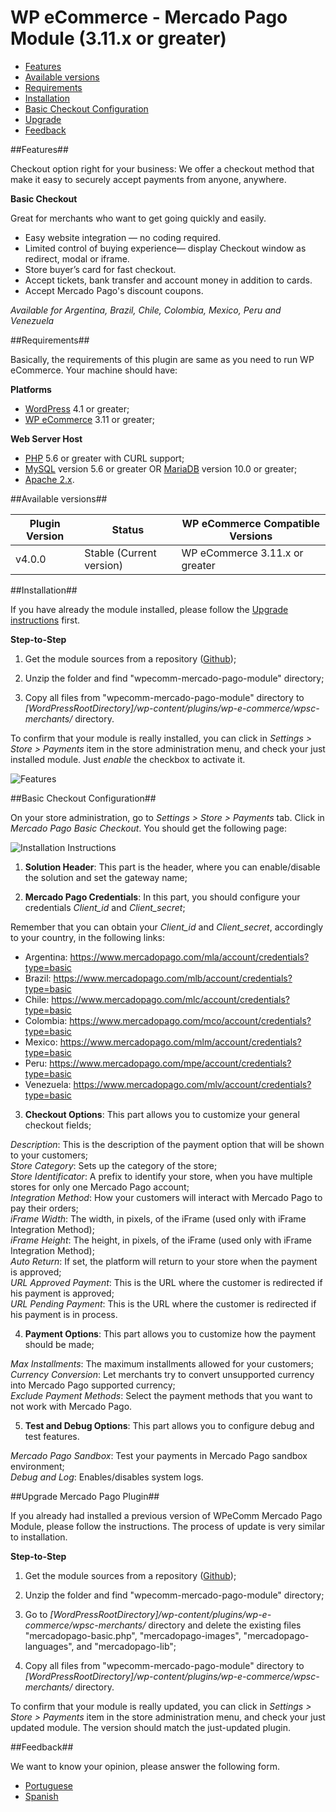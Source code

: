 # WP eCommerce - Mercado Pago Module (3.11.x or greater)

* [Features](#features)
* [Available versions](#available_versions)
* [Requirements](#requirements)
* [Installation](#installation)
* [Basic Checkout Configuration](#std_configuration)
* [Upgrade](#upgrade)
* [Feedback](#feedback)

<a name="features"></a>
##Features##

Checkout option right for your business:
We offer a checkout method that make it easy to securely accept payments from anyone, anywhere.

**Basic Checkout**

Great for merchants who want to get going quickly and easily.

* Easy website integration — no coding required.
* Limited control of buying experience— display Checkout window as redirect, modal or iframe.
* Store buyer’s card for fast checkout.
* Accept tickets, bank transfer and account money in addition to cards.
* Accept Mercado Pago's discount coupons.

*Available for Argentina, Brazil, Chile, Colombia, Mexico, Peru and Venezuela*

<a name="requirements"></a>
##Requirements##

Basically, the requirements of this plugin are same as you need to run WP eCommerce. Your machine should have:

**Platforms**

* <a href="https://wordpress.org/download/">WordPress</a> 4.1 or greater;
* <a href="https://wordpress.org/plugins/wp-e-commerce/">WP eCommerce</a> 3.11 or greater;

**Web Server Host**

* <a href="http://php.net/">PHP</a> 5.6 or greater with CURL support;
* <a href="http://www.mysql.com/">MySQL</a> version 5.6 or greater OR <a href="https://mariadb.org/">MariaDB</a> version 10.0 or greater;
* <a href="https://httpd.apache.org/">Apache 2.x</a>.

<a name="available_versions"></a>
##Available versions##

<table>
  <thead>
    <tr>
      <th>Plugin Version</th>
      <th>Status</th>
      <th>WP eCommerce Compatible Versions</th>
    </tr>
  <thead>
  <tbody>
    <tr>
      <td>v4.0.0</td>
      <td>Stable (Current version)</td>
      <td>WP eCommerce 3.11.x or greater</td>
    </tr>
  </tbody>
</table>

<a name="installation"></a>
##Installation##

If you have already the module installed, please follow the [Upgrade instructions](#upgrade) first.

**Step-to-Step**

1. Get the module sources from a repository (<a href="https://github.com/mercadopago/cart-wp-commerce/archive/master.zip">Github</a>);

2. Unzip the folder and find "wpecomm-mercado-pago-module" directory;

3. Copy all files from "wpecomm-mercado-pago-module" directory to *[WordPressRootDirectory]/wp-content/plugins/wp-e-commerce/wpsc-merchants/* directory.

To confirm that your module is really installed, you can click in *Settings > Store > Payments* item in the store administration menu, and check your just installed module. Just *enable* the checkbox to activate it.

![Features](https://raw.github.com/mercadopago/cart-wp-commerce/master/README.img/plugin_adm.png)

<a name="std_configuration"></a>
##Basic Checkout Configuration##

On your store administration, go to *Settings > Store > Payments* tab. Click in *Mercado Pago Basic Checkout*. You should get the following page:

![Installation Instructions](https://raw.github.com/mercadopago/cart-wp-commerce/master/README.img/basic_checkout.png)

1. **Solution Header**: This part is the header, where you can enable/disable the solution and set the gateway name;

2. **Mercado Pago Credentials**: In this part, you should configure your credentials *Client_id* and *Client_secret*;

  Remember that you can obtain your *Client_id* and *Client_secret*, accordingly to your country, in the following links:

  * Argentina: https://www.mercadopago.com/mla/account/credentials?type=basic
  * Brazil: https://www.mercadopago.com/mlb/account/credentials?type=basic
  * Chile: https://www.mercadopago.com/mlc/account/credentials?type=basic
  * Colombia: https://www.mercadopago.com/mco/account/credentials?type=basic
  * Mexico: https://www.mercadopago.com/mlm/account/credentials?type=basic
  * Peru: https://www.mercadopago.com/mpe/account/credentials?type=basic
  * Venezuela: https://www.mercadopago.com/mlv/account/credentials?type=basic

3. **Checkout Options**: This part allows you to customize your general checkout fields;

  *Description*: This is the description of the payment option that will be shown to your customers;<br />
  *Store Category*: Sets up the category of the store;<br />
  *Store Identificator*: A prefix to identify your store, when you have multiple stores for only one Mercado Pago account;<br />
  *Integration Method*: How your customers will interact with Mercado Pago to pay their orders;<br />
  *iFrame Width*: The width, in pixels, of the iFrame (used only with iFrame Integration Method);<br />
  *iFrame Height*: The height, in pixels, of the iFrame (used only with iFrame Integration Method);<br />
  *Auto Return*: If set, the platform will return to your store when the payment is approved;<br />
  *URL Approved Payment*: This is the URL where the customer is redirected if his payment is approved;<br />
  *URL Pending Payment*: This is the URL where the customer is redirected if his payment is in process.

4. **Payment Options**: This part allows you to customize how the payment should be made;

  *Max Installments*: The maximum installments allowed for your customers;<br />
  *Currency Conversion*: Let merchants try to convert unsupported currency into Mercado Pago supported currency;<br />
  *Exclude Payment Methods*: Select the payment methods that you want to not work with Mercado Pago.

5. **Test and Debug Options**: This part allows you to configure debug and test features.

  *Mercado Pago Sandbox*: Test your payments in Mercado Pago sandbox environment;<br />
  *Debug and Log*: Enables/disables system logs.

<a name="upgrade"></a>
##Upgrade Mercado Pago Plugin##

If you already had installed a previous version of WPeComm Mercado Pago Module, please follow the instructions. The process of update is very similar to installation.

**Step-to-Step**

1. Get the module sources from a repository (<a href="https://github.com/mercadopago/cart-wp-commerce/archive/master.zip">Github</a>);

2. Unzip the folder and find "wpecomm-mercado-pago-module" directory;

3. Go to *[WordPressRootDirectory]/wp-content/plugins/wp-e-commerce/wpsc-merchants/* directory and delete the existing files "mercadopago-basic.php", "mercadopago-images", "mercadopago-languages", and "mercadopago-lib";

4. Copy all files from "wpecomm-mercado-pago-module" directory to *[WordPressRootDirectory]/wp-content/plugins/wp-e-commerce/wpsc-merchants/* directory.

To confirm that your module is really updated, you can click in *Settings > Store > Payments* item in the store administration menu, and check your just updated module. The version should match the just-updated plugin.

<a name="Feedback"></a>
##Feedback##

We want to know your opinion, please answer the following form.

* [Portuguese](http://goo.gl/forms/2n5jWHaQbfEtdy0E2)
* [Spanish](http://goo.gl/forms/A9bm8WuqTIZ89MI22)

